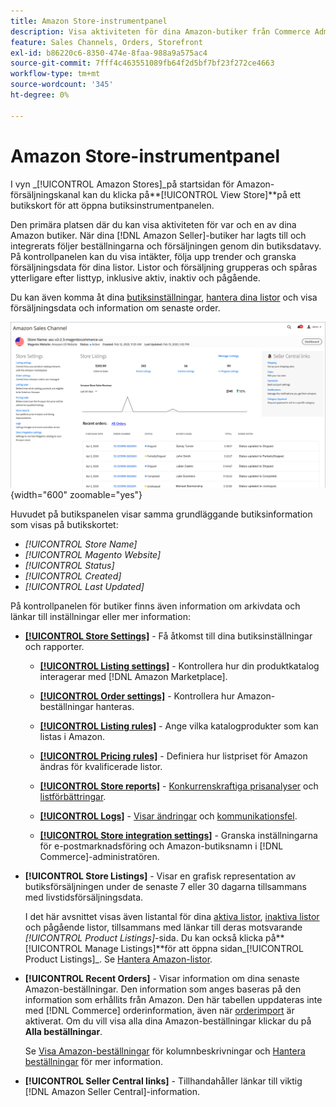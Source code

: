 ```yaml
---
title: Amazon Store-instrumentpanel
description: Visa aktiviteten för dina Amazon-butiker från Commerce Admin med hjälp av Amazon Store-instrumentpanelen.
feature: Sales Channels, Orders, Storefront
exl-id: b86220c6-8350-474e-8faa-988a9a575ac4
source-git-commit: 7fff4c463551089fb64f2d5bf7bf23f272ce4663
workflow-type: tm+mt
source-wordcount: '345'
ht-degree: 0%

---
```


# Amazon Store-instrumentpanel

I vyn _[!UICONTROL Amazon Stores]_på startsidan för Amazon-försäljningskanal kan du klicka på&#x200B;**[!UICONTROL View Store]**på ett butikskort för att öppna butiksinstrumentpanelen.

Den primära platsen där du kan visa aktiviteten för var och en av dina Amazon butiker. När dina [!DNL Amazon Seller]-butiker har lagts till och integrerats följer beställningarna och försäljningen genom din butiksdatavy. På kontrollpanelen kan du visa intäkter, följa upp trender och granska försäljningsdata för dina listor. Listor och försäljning grupperas och spåras ytterligare efter listtyp, inklusive aktiv, inaktiv och pågående.

Du kan även komma åt dina [butiksinställningar](./ob-store-review.md), [hantera dina listor](./managing-product-listings.md) och visa försäljningsdata och information om senaste order.

![Amazon Store-instrumentpanel](assets/amazon-store-dashboard.png){width="600" zoomable="yes"}

Huvudet på butikspanelen visar samma grundläggande butiksinformation som visas på butikskortet:

- _[!UICONTROL Store Name]_
- _[!UICONTROL Magento Website]_
- _[!UICONTROL Status]_
- _[!UICONTROL Created]_
- _[!UICONTROL Last Updated]_

På kontrollpanelen för butiker finns även information om arkivdata och länkar till inställningar eller mer information:

- [**[!UICONTROL Store Settings]**](./ob-store-review.md) - Få åtkomst till dina butiksinställningar och rapporter.

   - [**[!UICONTROL Listing settings]**](./listing-settings.md) - Kontrollera hur din produktkatalog interagerar med [!DNL Amazon Marketplace].

   - [**[!UICONTROL Order settings]**](./order-settings.md) - Kontrollera hur Amazon-beställningar hanteras.

   - [**[!UICONTROL Listing rules]**](./listing-rules.md) - Ange vilka katalogprodukter som kan listas i Amazon.

   - [**[!UICONTROL Pricing rules]**](./pricing-products.md) - Definiera hur listpriset för Amazon ändras för kvalificerade listor.

   - [**[!UICONTROL Store reports]**](./amazon-logs-reports.md) - [Konkurrenskraftiga prisanalyser](./competitive-price-analysis.md) och [listförbättringar](./listing-improvements.md).

   - [**[!UICONTROL Logs]**](./amazon-logs-reports.md) - [Visar ändringar](./listing-changes-log.md) och [kommunikationsfel](./communication-errors-log.md).

   - [**[!UICONTROL Store integration settings]**](./store-integration-settings.md) - Granska inställningarna för e-postmarknadsföring och Amazon-butiksnamn i [!DNL Commerce]-administratören.

- **[!UICONTROL Store Listings]** - Visar en grafisk representation av butiksförsäljningen under de senaste 7 eller 30 dagarna tillsammans med livstidsförsäljningsdata.

  I det här avsnittet visas även listantal för dina [aktiva listor](./active-listings.md), [inaktiva listor](./inactive-listings.md) och pågående listor, tillsammans med länkar till deras motsvarande _[!UICONTROL Product Listings]_-sida. Du kan också klicka på&#x200B;**[!UICONTROL Manage Listings]**för att öppna sidan_[!UICONTROL Product Listings]_. Se [Hantera Amazon-listor](./managing-product-listings.md).

- **[!UICONTROL Recent Orders]** - Visar information om dina senaste Amazon-beställningar. Den information som anges baseras på den information som erhållits från Amazon. Den här tabellen uppdateras inte med [!DNL Commerce] orderinformation, även när [orderimport](./order-settings.md) är aktiverat. Om du vill visa alla dina Amazon-beställningar klickar du på **Alla beställningar**.

  Se [Visa Amazon-beställningar](./amazon-orders-all.md) för kolumnbeskrivningar och [Hantera beställningar](./managing-orders.md) för mer information.

- **[!UICONTROL Seller Central links]** - Tillhandahåller länkar till viktig [!DNL Amazon Seller Central]-information.
